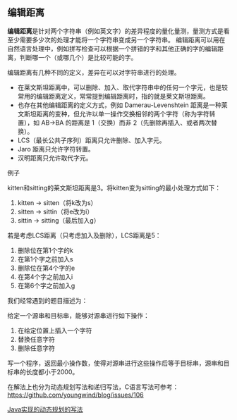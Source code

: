 
## 编辑距离

**编辑距离**是针对两个字符串（例如英文字）的差异程度的量化量测，量测方式是看至少需要多少次的处理才能将一个字符串变成另一个字符串。
编辑距离可以用在自然语言处理中，例如拼写检查可以根据一个拼错的字和其他正确的字的编辑距离，判断哪一个（或哪几个）是比较可能的字。

编辑距离有几种不同的定义，差异在可以对字符串进行的处理。
- 在莱文斯坦距离中，可以删除、加入、取代字符串中的任何一个字元，也是较常用的编辑距离定义，常常提到编辑距离时，指的就是莱文斯坦距离。
- 也存在其他编辑距离的定义方式，例如 Damerau-Levenshtein 距离是一种莱文斯坦距离的变种，但允许以单一操作交换相邻的两个字符（称为字符转置），如 AB→BA 的距离是 1（交换）而非 2（先删除再插入、或者两次替换）。
- LCS（最长公共子序列）距离只允许删除、加入字元。
- Jaro 距离只允许字符转置。
- 汉明距离只允许取代字元。

例子

kitten和sitting的莱文斯坦距离是3。将kitten变为sitting的最小处理方式如下：
1. kitten → sitten（将k改为s）
1. sitten → sittin（将e改为i）
1. sittin → sitting（最后加入g）

若是考虑LCS距离（只考虑加入及删除），LCS距离是5：
1. 删除位在第1个字的k
1. 在第1个字之前加入s
1. 删除位在第4个字的e
1. 在第4个字之前加入i
1. 在第6个字之前加入g

我们经常遇到的题目描述为：

给定一个源串和目标串，能够对源串进行如下操作：
1. 在给定位置上插入一个字符
1. 替换任意字符
1. 删除任意字符

写一个程序，返回最小操作数，使得对源串进行这些操作后等于目标串，源串和目标串的长度都小于2000。

在解法上也分为动态规划写法和递归写法，C语言写法可参考：https://github.com/youngwind/blog/issues/106 

[Java实现的动态规划的写法](https://github.com/lq920320/algorithm-java-test/blob/master/src/test/java/dynamic_programming/edit_distance/EditDistanceTest.java)

